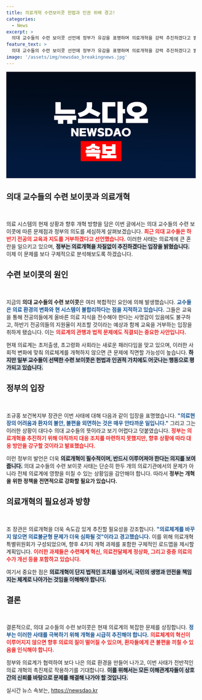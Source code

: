 ```yaml
---
title: 의료개혁 수련보이콧 헌법과 인권 위배 경고!
categories:
  - News
excerpt: >
  의대 교수들의 수련 보이콧 선언에 정부가 유감을 표명하며 의료개혁을 강력 추진하겠다고 밝혔습니다. 헌법 및 인권 가치 위반 지적과 함께 하반기 전공의 모집에 어려움이 예상되는 가운데, 정부의 의료체계 전환 로드맵이 주목받고 있습니다.
feature_text: >
  의대 교수들의 수련 보이콧 선언에 정부가 유감을 표명하며 의료개혁을 강력 추진하겠다고 밝혔습니다. 헌법 및 인권 가치 위반 지적과 함께 하반기 전공의 모집에 어려움이 예상되는 가운데, 정부의 의료체계 전환 로드맵이 주목받고 있습니다.
image: '/assets/img/newsdao_breakingnews.jpg'
---
```


<p><img src="/assets/img/newsdao_breakingnews.jpg" alt="bookingtag 속보" /></p>

<h2 data-ke-size="size26">의대 교수들의 수련 보이콧과 의료개혁</h2>

<p data-ke-size="size16">&nbsp;</p>

<p>의료 시스템의 현재 상황과 향후 개혁 방향을 담은 이번 글에서는 의대 교수들의 수련 보이콧에 따른 문제점과 정부의 의도를 세심하게 살펴보겠습니다. <b><span style="color: #ee2323;">최근 의대 교수들은 하반기 전공의 교육과 지도를 거부하겠다고 선언했습니다.</span></b> 이러한 사태는 의료계에 큰 혼란을 일으키고 있으며, <b><span style="background-color: #21538527;">정부는 의료개혁을 차질없이 추진하겠다는 입장을 밝혔습니다.</span></b> 이제 이 문제를 보다 구체적으로 분석해보도록 하겠습니다.</p>

<h2 data-ke-size="size26">수련 보이콧의 원인</h2>

<p data-ke-size="size16">&nbsp;</p>

<p>지금의 <b>의대 교수들의 수련 보이콧</b>은 여러 복합적인 요인에 의해 발생했습니다. <b><span style="color: #1a5490;">교수들은 의료 환경의 변화와 현 시스템이 불합리하다는 점을 지적하고 있습니다.</span></b> 그들은 교육을 통해 전공의들에게 올바른 의료 지식을 전수해야 한다는 사명감이 있음에도 불구하고, 하반기 전공의들의 지원율이 저조할 것이라는 예상과 함께 교육을 거부하는 입장을 취하게 됐습니다. 이는 <b><span style="color: #ee2323;">의료계의 관행과 법적 문제에도 직결되는 중요한 사안입니다.</span></b> </p>

<p>현재 의료계는 초저출생, 초고령화 사회라는 새로운 패러다임을 맞고 있으며, 이러한 사회적 변화에 맞춰 의료체계를 개혁하지 않으면 큰 문제에 직면할 가능성이 높습니다. <b><span style="background-color: #21538527;">하지만 일부 교수들이 선택한 수련 보이콧은 헌법과 인권적 가치에도 어긋나는 행동으로 평가되고 있습니다.</span></b> </p>

<h2 data-ke-size="size26">정부의 입장</h2>

<p data-ke-size="size16">&nbsp;</p>

<p>조규홍 보건복지부 장관은 이번 사태에 대해 다음과 같이 입장을 표명했습니다. <b><span style="color: #1a5490;">"의료현장의 어려움과 환자의 불안, 불편을 외면하는 것은 매우 안타까운 일입니다."</span></b> 그리고 그는 이러한 상황이 대다수 의대 교수들의 뜻이라고 보기 어렵다고 덧붙였습니다. <b><span style="color: #ee2323;">정부는 의료개혁을 추진하기 위해 아직까지 대응 조치를 마련하지 못했지만, 향후 상황에 따라 대응 방안을 강구할 것이라고 발표했습니다.</span></b></p>

<p>이런 정부의 발언은 더욱 <b><span style="background-color: #21538527;">의료개혁이 필수적이며, 반드시 이루어져야 한다는 의지를 보여줍니다.</span></b> 의대 교수들의 수련 보이콧 사태는 단순히 한두 개의 의료기관에서의 문제가 아니라 전체 의료계에 영향을 미칠 수 있는 상황임을 감안해야 합니다. 따라서 <b>정부는 개혁을 위한 정책을 전면적으로 강화할 필요가 있습니다.</b></p>

<h2 data-ke-size="size26">의료개혁의 필요성과 방향</h2>

<p data-ke-size="size16">&nbsp;</p>

<p>조 장관은 의료개혁을 더욱 속도감 있게 추진할 필요성을 강조합니다. <b><span style="color: #1a5490;">"의료체계를 바꾸지 않으면 의료불균형 문제가 더욱 심화될 것"이라고 경고했습니다.</span></b> 이를 위해 의료개혁특별위원회가 구성되었으며, 향후 4가지 개혁 과제를 포함한 구체적인 로드맵을 제시할 계획입니다. <b><span style="color: #ee2323;">이러한 과제들은 수련체계 혁신, 의료전달체계 정상화, 그리고 중증 의료의 수가 개선 등을 포함하고 있습니다.</span></b></p>

<p>여기서 중요한 점은 <b><span style="background-color: #21538527;">의료개혁이 단지 법적인 조치를 넘어서, 국민의 생명과 안전을 책임지는 체계로 나아가는 것임을 이해해야 합니다.</span></b> </p>

<h2 data-ke-size="size26">결론</h2>

<p data-ke-size="size16">&nbsp;</p>

<p>결론적으로, 의대 교수들의 수련 보이콧은 현재 의료계의 복잡한 문제를 상징합니다. <b><span style="color: #1a5490;">정부는 이러한 사태를 극복하기 위해 개혁을 시급히 추진해야 합니다.</span></b> <b><span style="color: #ee2323;">의료체계의 혁신이 이루어지지 않으면 향후 의료의 질이 떨어질 수 있으며, 환자들에게 큰 불편을 끼칠 수 있음을 인식해야 합니다.</span></b> </p>

<p>정부와 의료계가 협력하여 보다 나은 의료 환경을 만들어 나가고, 이번 사태가 전반적인 의료 개혁의 촉진제로 작용하기를 기대합니다. <b><span style="background-color: #21538527;">이를 위해서는 모든 이해관계자들이 상호간의 신뢰를 바탕으로 문제를 해결해 나가야 할 것입니다.</span></b> </p>
실시간 뉴스 속보는, <a href="https://newsdao.kr" rel="dofollow">https://newsdao.kr</a>


